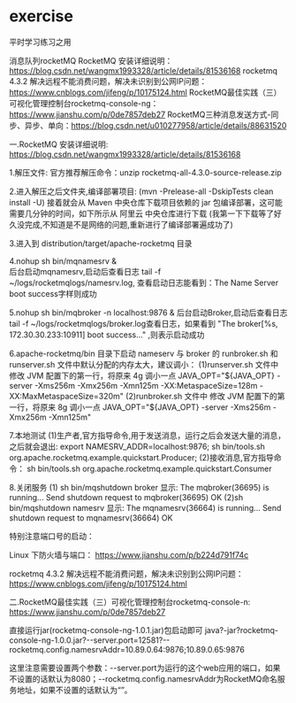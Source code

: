 # exercise
平时学习练习之用

消息队列rocketMQ
RocketMQ 安装详细说明：https://blog.csdn.net/wangmx1993328/article/details/81536168
rocketmq 4.3.2 解决远程不能消费问题，解决未识别到公网IP问题：https://www.cnblogs.com/jifeng/p/10175124.html
RocketMQ最佳实践（三）可视化管理控制台rocketmq-console-ng：https://www.jianshu.com/p/0de7857deb27
RocketMQ三种消息发送方式-同步、异步、单向：https://blog.csdn.net/u010277958/article/details/88631520



一.RocketMQ 安装详细说明:
https://blog.csdn.net/wangmx1993328/article/details/81536168

1.解压文件:
官方推荐解压命令：unzip rocketmq-all-4.3.0-source-release.zip

2.进入解压之后文件夹,编译部署项目:
(mvn -Prelease-all -DskipTests clean install -U)
接着就会从 Maven 中央仓库下载项目依赖的 jar 包编译部署，这可能需要几分钟的时间，如下所示从 阿里云 中央仓库进行下载
(我第一下下载等了好久没完成,不知道是不是网络的问题,重新进行了编译部署遍成功了)

3.进入到 distribution/target/apache-rocketmq 目录

4.nohup sh bin/mqnamesrv &  
后台启动mqnamesrv,启动后查看日志
tail -f ~/logs/rocketmqlogs/namesrv.log, 查看启动日志能看到：The Name Server boot success字样则成功

5.nohup sh bin/mqbroker -n localhost:9876 & 
后台启动Broker,启动后查看日志tail -f ~/logs/rocketmqlogs/broker.log查看日志，如果看到 "The broker[%s, 172.30.30.233:10911] boot success..." ,则表示启动成功

6.apache-rocketmq/bin 目录下启动 nameserv 与 broker 的 runbroker.sh 和 runserver.sh 文件中默认分配的内存太大，建议调小：
(1)runserver.sh 文件中 修改 JVM 配置下的第一行，将原来 4g 调小一点
JAVA_OPT="${JAVA_OPT} -server -Xms256m -Xmx256m -Xmn125m -XX:MetaspaceSize=128m -XX:MaxMetaspaceSize=320m"
(2)runbroker.sh 文件中 修改 JVM 配置下的第一行，将原来 8g 调小一点
JAVA_OPT="${JAVA_OPT} -server -Xms256m -Xmx256m -Xmn125m"

7.本地测试
(1)生产者,官方指导命令,用于发送消息，运行之后会发送大量的消息，之后就会退出:
export NAMESRV_ADDR=localhost:9876;
sh bin/tools.sh org.apache.rocketmq.example.quickstart.Producer;
(2)接收消息,官方指导命令：
sh bin/tools.sh org.apache.rocketmq.example.quickstart.Consumer

8.关闭服务
(1) sh bin/mqshutdown broker
显示:
The mqbroker(36695) is running...
Send shutdown request to mqbroker(36695) OK
(2)sh bin/mqshutdown namesrv
显示:
The mqnamesrv(36664) is running...
Send shutdown request to mqnamesrv(36664) OK


特别注意端口号的启动：

Linux 下防火墙与端口：
https://www.jianshu.com/p/b224d791f74c

rocketmq 4.3.2 解决远程不能消费问题，解决未识别到公网IP问题：
https://www.cnblogs.com/jifeng/p/10175124.html




二.RocketMQ最佳实践（三）可视化管理控制台rocketmq-console-n:
https://www.jianshu.com/p/0de7857deb27

直接运行jar(rocketmq-console-ng-1.0.1.jar)包启动即可
java?-jar?rocketmq-console-ng-1.0.0.jar?--server.port=12581?--rocketmq.config.namesrvAddr=10.89.0.64:9876;10.89.0.65:9876

这里注意需要设置两个参数：--server.port为运行的这个web应用的端口，如果不设置的话默认为8080；--rocketmq.config.namesrvAddr为RocketMQ命名服务地址，如果不设置的话默认为“”。




